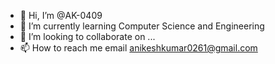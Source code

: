 - 👋 Hi, I’m @AK-0409
- 🌱 I’m currently learning Computer Science and Engineering
- 💞️ I’m looking to collaborate on ...
- 📫 How to reach me email anikeshkumar0261@gmail.com

<!---
AK-0409/AK-0409 is a ✨ special ✨ repository because its `README.md` (this file) appears on your GitHub profile.
You can click the Preview link to take a look at your changes.
--->
